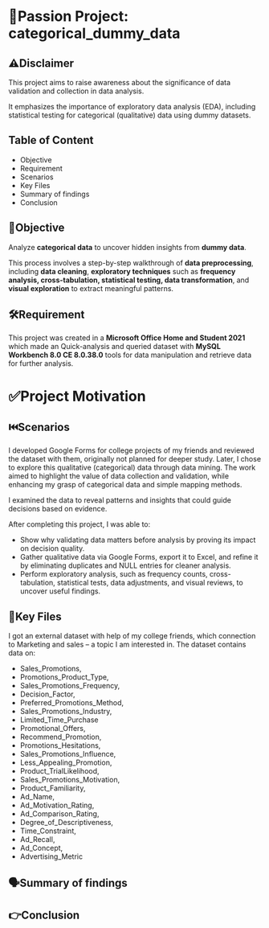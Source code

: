 # 📌Passion Project: categorical_dummy_data

## ⚠️Disclaimer
This project aims to raise awareness about the significance of data validation and collection in data analysis. 

It emphasizes the importance of exploratory data analysis (EDA), including statistical testing for categorical (qualitative) data using dummy datasets.

## Table of Content
   * Objective
   * Requirement
   * Scenarios
   * Key Files
   * Summary of findings
   * Conclusion

## **🎯Objective**
Analyze **categorical data** to uncover hidden insights from **dummy data**. 

This process involves a step-by-step walkthrough of **data preprocessing**, including **data cleaning**, **exploratory techniques** such as **frequency analysis, cross-tabulation, statistical testing, data transformation**, and **visual exploration** to extract meaningful patterns.

## **🛠️Requirement**
This project was created in a **Microsoft Office Home and Student 2021** which made an Quick-analysis and queried dataset with **MySQL Workbench 8.0 CE 8.0.38.0** tools for data manipulation and 
retrieve data for further analysis.

# ✅Project Motivation

## **⏮️Scenarios**
I developed Google Forms for college projects of my friends and reviewed the dataset with them, originally not planned for deeper study. 
Later, I chose to explore this qualitative (categorical) data through data mining. The work aimed to highlight the value of data collection and validation, while enhancing my grasp of categorical data and simple mapping methods.

I examined the data to reveal patterns and insights that could guide decisions based on evidence.

After completing this project, I was able to:
* Show why validating data matters before analysis by proving its impact on decision quality.
* Gather qualitative data via Google Forms, export it to Excel, and refine it by eliminating duplicates and NULL entries for cleaner analysis.
* Perform exploratory analysis, such as frequency counts, cross-tabulation, statistical tests, data adjustments, and visual reviews, to uncover useful findings.

## **📁Key Files**
I got an external dataset with help of my college friends, which connection to Marketing and sales – a topic I am interested in. The dataset contains data on:

* Sales_Promotions,
* Promotions_Product_Type,
* Sales_Promotions_Frequency,
* Decision_Factor,
* Preferred_Promotions_Method,
* Sales_Promotions_Industry,
* Limited_Time_Purchase
* Promotional_Offers,
* Recommend_Promotion,
* Promotions_Hesitations,
* Sales_Promotions_Influence,
* Less_Appealing_Promotion,
* Product_TrialLikelihood,
* Sales_Promotions_Motivation,
* Product_Familiarity,
* Ad_Name,
* Ad_Motivation_Rating,
* Ad_Comparison_Rating,
* Degree_of_Descriptiveness,
* Time_Constraint,
* Ad_Recall,
* Ad_Concept,
* Advertising_Metric








## **🗣️Summary of findings**



## **👉Conclusion**








